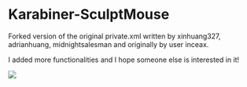 # Karabiner-SculptMouse
Forked version of the original private.xml written by xinhuang327, adrianhuang, midnightsalesman and originally by user inceax.

I added more functionalities and I hope someone else is interested in it!

<img src="http://s14.postimg.org/bv0zxm8o1/Screenshot.png" />
